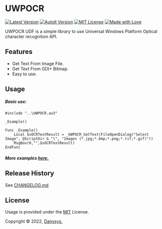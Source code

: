 # UWPOCR

[![Latest Version](https://img.shields.io/badge/Latest-v1.0.0-green.svg)]()
[![AutoIt Version](https://img.shields.io/badge/AutoIt-3.3.14.5-blue.svg)]()
[![MIT License](https://img.shields.io/github/license/mashape/apistatus.svg)]()
[![Made with Love](https://img.shields.io/badge/Made%20with-%E2%9D%A4-red.svg?colorB=e31b23)]()


UWPOCR UDF is a simple library to use Universal Windows Platform Optical character recognition API.


## Features
* Get Text From Image File.
* Get Text From GDI+ Bitmap.
* Easy to use.

## Usage

##### Basic use:
```autoit
#include "..\UWPOCR.au3"

_Example()

Func _Example()
	Local $sOCRTextResult = _UWPOCR_GetText(FileOpenDialog("Select Image", @ScriptDir & "\", "Images (*.jpg;*.bmp;*.png;*.tif;*.gif)"))
	MsgBox(0,"",$sOCRTextResult)
EndFunc

```

##### More examples [here.](/Examples)


## Release History
See [CHANGELOG.md](CHANGELOG.md)


<!-- ## Acknowledgments & Credits -->


## License

Usage is provided under the [MIT](https://choosealicense.com/licenses/mit/) License.

Copyright © 2022, [Danysys.](https://www.danysys.com)
